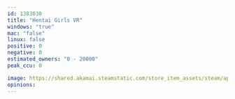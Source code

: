 ```yaml
---
id: 1383030
title: "Hentai Girls VR"
windows: "true"
mac: "false"
linux: false
positive: 0
negative: 0
estimated_owners: "0 - 20000"
peak_ccu: 0

image: https://shared.akamai.steamstatic.com/store_item_assets/steam/apps/1383030/header.jpg?t=1645007194
opinions:
---
```

